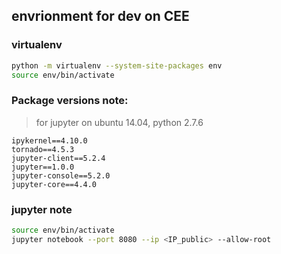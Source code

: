 
## envrionment for dev on CEE

### virtualenv

```bash
python -m virtualenv --system-site-packages env
source env/bin/activate
```

### Package versions note:
> for jupyter on ubuntu 14.04, python 2.7.6
```
ipykernel==4.10.0
tornado==4.5.3
jupyter-client==5.2.4
jupyter==1.0.0
jupyter-console==5.2.0
jupyter-core==4.4.0
```

### jupyter note

```bash
source env/bin/activate
jupyter notebook --port 8080 --ip <IP_public> --allow-root
```
